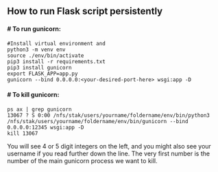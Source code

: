 ## How to run Flask script persistently
#### # To run gunicorn:
```
#Install virtual environment and 
python3 -m venv env
source ./env/bin/activate 
pip3 install -r requirements.txt
pip3 install gunicorn
export FLASK_APP=app.py
gunicorn --bind 0.0.0.0:<your-desired-port-here> wsgi:app -D
```
#### # To kill gunicorn:
```
ps ax | grep gunicorn
13067 ? S 0:00 /nfs/stak/users/yourname/foldername/env/bin/python3 /nfs/stak/users/yourname/foldername/env/bin/gunicorn --bind 0.0.0.0:12345 wsgi:app -D
kill 13067   
```
You will see 4 or 5 digit integers on the left, and you might also see your username if you read further down the line. The very first number is the number of the main gunicorn process we want to kill. 
